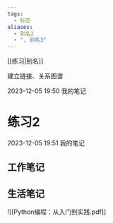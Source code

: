 ```yaml
---
tags:
  - 标签
aliases:
  - 别名2
  - ", 别名3"
---
```



[[练习|别名]]

建立链接、关系图谱


2023-12-05 19:50
我的笔记

# 练习2
2023-12-05 19:51
我的笔记
## 工作笔记

## 生活笔记
![[Python编程：从入门到实践.pdf]]